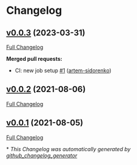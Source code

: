 # Changelog

## [v0.0.3](https://github.com/artem-experiments/auri/tree/v0.0.3) (2023-03-31)

[Full Changelog](https://github.com/artem-experiments/auri/compare/v0.0.2...v0.0.3)

**Merged pull requests:**

- CI: new job setup [\#1](https://github.com/artem-experiments/auri/pull/1) ([artem-sidorenko](https://github.com/artem-sidorenko))

## [v0.0.2](https://github.com/artem-experiments/auri/tree/v0.0.2) (2021-08-06)

[Full Changelog](https://github.com/artem-experiments/auri/compare/v0.0.1...v0.0.2)

## [v0.0.1](https://github.com/artem-experiments/auri/tree/v0.0.1) (2021-08-05)

[Full Changelog](https://github.com/artem-experiments/auri/compare/6ecc600fbfd956d9aa554dfac755b08e678c8a15...v0.0.1)



\* *This Changelog was automatically generated by [github_changelog_generator](https://github.com/github-changelog-generator/github-changelog-generator)*
